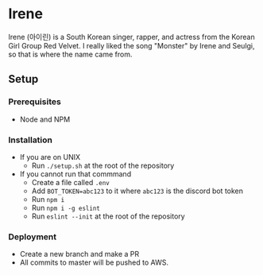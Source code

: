 # Irene
Irene (아이린) is a South Korean singer, rapper, and actress from the Korean Girl Group Red Velvet. I really liked the song "Monster" by Irene and Seulgi, so that is where the name came from.

## Setup
### Prerequisites
- Node and NPM
### Installation
- If you are on UNIX
  - Run `./setup.sh` at the root of the repository
- If you cannot run that commmand
  - Create a file called `.env`
  - Add `BOT_TOKEN=abc123` to it where `abc123` is the discord bot token
  - Run `npm i`
  - Run `npm i -g eslint`
  - Run `eslint --init` at the root of the repository
### Deployment
- Create a new branch and make a PR
- All commits to master will be pushed to AWS.
